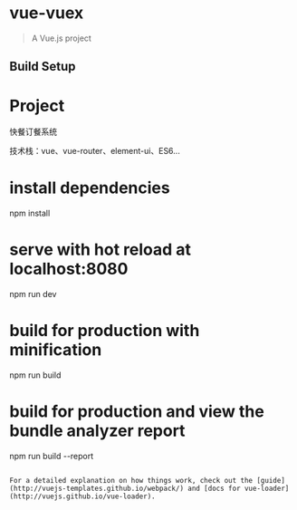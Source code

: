 # vue-vuex

> A Vue.js project

## Build Setup

# Project
快餐订餐系统

技术栈：vue、vue-router、element-ui、ES6...
# install dependencies
npm install

# serve with hot reload at localhost:8080
npm run dev

# build for production with minification
npm run build

# build for production and view the bundle analyzer report
npm run build --report
```

For a detailed explanation on how things work, check out the [guide](http://vuejs-templates.github.io/webpack/) and [docs for vue-loader](http://vuejs.github.io/vue-loader).
